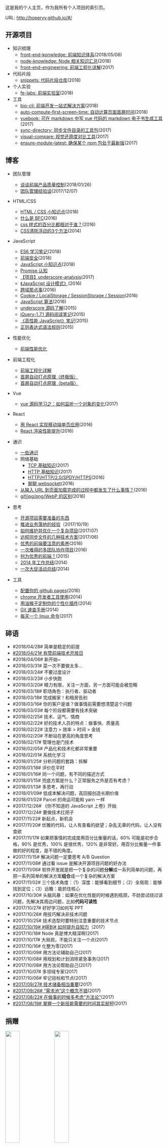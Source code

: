 这是我的个人主页，作为我所有个人项目的索引页。

URL: http://hoperyy.github.io/#/

## 开源项目

+   知识梳理
    +   [front-end-konwledge: 前端知识体系](https://github.com/hoperyy/front-end-knowledge)(2018/05/06)
    +   [node-knowledge: Node 相关知识汇总](https://github.com/hoperyy/node-knowledge)(2018)
    +   [front-end-engineering: 前端工程化详解](https://github.com/hoperyy/front-end-engineering)(2017)
+   代码片段
    +   [snippets: 代码片段仓库](https://hoperyy.github.io/snippets/#/)(2018)
+   个人实验
    +   [fe-labs: 前端实验室](https://hoperyy.github.io/fe-labs/#/)(2018)
+   工具
    +   [bio-cli: 前端开发一站式解决方案](https://github.com/weidian-inc/bio-cli)(2018)
    +   [auto-compute-first-screen-time: 自动计算页面首屏时间](https://github.com/hoperyy/blog/issues/102)(2018)
    +   [vuebook: 可在 markdown 中写 vue 代码的 markdown 电子书生成工具](https://github.com/hoperyy/vue-markdown-book)(2017)
    +   [sync-directory: 同步文件目录的工具包](https://github.com/hoperyy/sync-directory)(2017)
    +   [visual-compare: 视觉还原度对比工具](https://github.com/hoperyy/visual-compare)(2017)
    +   [ensure-module-latest: 确保某个 npm 包处于最新版](https://github.com/hoperyy/ensure-module-latest)(2017)

## 博客

+   团队管理
    +   [谈谈前端产品质量控制](./docs/谈谈前端产品质量控制.md)(2018/01/26)
    +   [团队管理经验谈](./docs/团队管理经验谈.md)(2017/12/07)

+   HTML/CSS
    +   [HTML / CSS 小知识点](./docs/HTML+CSS小知识点.md)(2018)
    +   [什么是 BFC](./docs/什么是BFC.md)(2016)
    +   [css 样式的百分比都相对于谁？](./docs/css样式的百分比都相对于谁.md)(2016)
    +   [CSS清除浮动的3个方法](./docs/CSS清除浮动的3个方法.md)(2014)

+   JavaScript
    +   [ES6 学习笔记](./docs/ES6学习笔记.md)(2018)
    +   [前端安全](./docs/前端安全.md)(2018)
    +   [JavaScript 小知识点](./docs/JavaScript小知识点.md)(2018)
    +   [Promise 认知](./docs/Promise认知.md)
    +	[【项目】underscore-analysis](https://github.com/hoperyy/underscore-analysis)(2017)
    +   [《JavaScript 设计模式》](./docs/JavaScript设计模式.md)(2016)
    +   [跨域那点事](./docs/跨域那点事.md)(2016)
    +   [Cookie / LocalStorage / SessionStorage / Session](./docs/Cookie-LocalStorage-SessionStorage-Session.md)(2016)
    +   [JavaScript 算法](./docs/JavaScript算法.md)(2016)
    +   [underscore 源码了解](./docs/underscore源码了解.md)(2015)
    +   [jQuery-1.7.1 源码阅读笔记](./docs/jQuery-1.7.1源码阅读笔记.md)(2015)
    +   [《高性能 JavaScript》笔记](./docs/《高性能JavaScript》笔记.md)(2015)
    +   [正则表达式语法规则](./docs/正则表达式语法规则.md)(2015)

+   性能优化
    +   [前端性能优化](./docs/前端性能优化.md)

+   前端工程化
    +   [前端工程化详解](https://github.com/hoperyy/front-end-engineering)
    +   [首屏自动打点原理（终极版）](./docs/首屏自动打点原理（终极版）.md)
    +   [首屏自动打点原理（beta版）](./docs/首屏自动打点原理（beta版）.md)

+   Vue
    +	[vue 源码学习之：如何监听一个对象的变化](./docs/vue源码学习之-如何监听一个对象的变化.md)(2017)

+   React
    +   [用 React 实现移动端单页应用](./docs/用React实现移动端单页应用.md)(2016)
    +   [React 渲染性能提升](./docs/React渲染性能提升.md)(2016)

+   通识
    +   [一些通识](./docs/一些通识.md)
    +   网络基础
        +   [TCP 基础知识](./docs/TCP.md)(2017)
        +   [HTTP 基础知识](./docs/HTTP基础知识.md)(2017)
        +   [HTTP/HTTP/2.0/SPDY/HTTPS](./docs/HTTP+HTTP+2.0+SPDY+HTTPS.md)(2016)
        +   [聊聊 websocket](./docs/聊聊websocket.md)(2016)
    +   [从输入 URL 到页面加载完成的过程中都发生了什么事情？](./docs/从输入URL到页面加载完成的过程中都发生了什么事情.md)(2016)
    +   [gif/jpg/png/WebP 的区别](./docs/gif+jpg+png+WebP的区别.md)(2016)

+   思考
    +   [开源项目需要准备的东西](./docs/开源项目需要准备的东西.md)
    +   [推进业务落地的经验](./docs/推进业务落地的经验.md)（2017/10/19）
    +   [如何维护并优化一个复杂项目](./docs/如何维护并优化一个复杂项目.md)(2017/07)
    +   [远程同步文件的几种技术方案](./docs/远程同步文件的几种技术方案.md)(2017/06)
    +   [优秀的前端要注意的素养](./docs/优秀的前端要注意的素养.md)(2016)
    +   [一次难得的多团队协作项目](./docs/一次难得的多团队协作项目.md)(2016)
    +   [何为优秀的前端？](./docs/何为优秀的前端.md)(2015)
    +   [2014 年工作总结](./docs/2014年工作总结.md)(2014)
    +   [一次大促活动总结](./docs/一次大促活动总结.md)(2014)

+   工具
    +   [配置你的 github pages](./docs/配置你的github-pages.md)(2016)
    +   [chrome 开发者工具使用](./docs/chrome开发者工具使用.md)(2014)
    +   [用油猴子定制你的个性化插件](./docs/用油猴子定制你的个性化插件.md)(2014)
    +   [Git 速查手册](./docs/Git速查手册.md)(2014)
    +   [每天一个 linux 命令](./docs/每天一个linux命令.md)(2017)

## 碎语
+   #2018/04/28# 简单是稳定的前提
+   [#2018/04/21# 有赞前端技术开放日](./docs/碎语-有赞前端技术开放日.md)
+   #2018/04/06# 新开始~
+   #2018/03/31# 菜一次不要做太多...
+   #2018/03/24# 不要过度设计
+   #2018/03/23# 小步快跑
+   #2018/03/20# 精力有限，关注一方面，另一方面可能会被忽略
+   #2018/03/18# 职场角色：执行者、驱动者
+   #2018/03/18# 完成搬家！和租房告别
+   #2018/03/16# 你的客户是谁？做事情前需要想清楚这个问题
+   #2018/03/03# 每个阶段都需要有技术突破
+   #2018/02/25# 技术、运气、情商
+   #2018/02/22# 好的技术人员的特点：做事快、质量高
+   #2018/02/22# 注意力 > 效率 > 时间 > 金钱
+   #2018/02/20# 不断站在更高的角度思考
+   #2018/02/17# 管理也是门技术
+   #2018/02/05# 产品化和技术化都非常重要
+   #2018/02/01# 系统化学习
+   #2018/01/25# 分析问题的套路：拆解
+   #2018/01/18# 评价在平时
+   #2018/01/16# 同一个问题，有不同的描述方式
+   #2018/01/15# 兜底方案是什么？正常服务之外是否有考虑？
+   #2018/01/13# 多思考，再行动
+   #2018/01/09# 低成本解决问题，高回报创造长期价值
+   #2018/01/02# Parcel 的命运可能和 yarn 一样
+   #2017/12/26# 《你不知道的 JavaScript 上卷》开始
+   #2017/12/24# 要做技术扛把子
+   #2017/11/22# 新起点，新机会
+   #2017/11/20# 优雅的代码，让人有查看的欲望；杂乱无章的代码，让人没有食欲
+   #2017/11/17# 如果把事情的完成度用百分比衡量的话，60% 可能是初步合格，90% 是优秀，100% 是很优秀，120% 是非常好。用百分比衡量一件事做的好的程度，是不错的角度。
+   #2017/11/15# 解决问题一定要思考 A/B Question
+   #2017/11/08# 通过看 issue 是解决开源项目问题的好办法
+   #2017/11/06# 软件开发就是把一个复杂的问题**分解**成一系列简单的问题，再把一系列简单的解决方案**组合**成一个复杂的解决方案
+   #2017/11/02# 三个技术角度：（1）深度：能够看到细节；（2）全局观：能够找到定位；（3）远瞻：能抓住核心
+   #2017/10/30# 头脑风暴：如果在优化性能的时候遇到瓶颈，不妨尝试绕过该问题，先解决其周边问题，比如**代码可读性**
+   #2017/10/27# 好好学习如何写 PPT
+   #2017/10/26# 用技巧解决非技术问题
+   #2017/10/25# 技术选型时要特别注意重要的技术节点
+   [#2017/10/19# #得到# 如何提升自知力](./docs/碎语-如何提升自知力.md)（2017）
+   #2017/10/18# Node 真是博大精深啊(2017)
+   #2017/10/17# 大局观，不能只关注一个点(2017)
+   #2017/10/16# 化整为零(2017)
+   #2017/10/09# 用方法论辅助自己(2017)
+   #2017/10/08# 用规划和计划消除紧急事务(2017)
+   #2017/10/08# 用方法论帮助自己(2017)
+   #2017/10/07# 多领域专家(2017)
+   #2017/10/06# 牢记目标和节点(2017)
+   [#2017/09/27# 技术储备相当重要](./docs/碎语-技术储备相当重要.md)(2017)
+   [#2017/09/26# “需求池”这个概念不错](./docs/碎语-“需求池”这个概念不错.md)(2017)
+   [#2017/08/22# 在做事的时候多考虑“方法论”](./docs/碎语-在做事的时候多考虑“方法论”.md)(2017)
+   [#2017/08/19# 掌握一个新技能需要的时间其实挺短](./docs/碎语-掌握一个新技能需要的时间其实挺短.md)(2017)

## 捐赠

<img width="30%;" src="https://user-images.githubusercontent.com/5757051/31874417-c1a6a338-b78e-11e7-929b-a13ca6c82dd1.png">
<img width="30%;" src="https://user-images.githubusercontent.com/5757051/31874477-0f3d3116-b78f-11e7-826a-7741639d6808.png">
